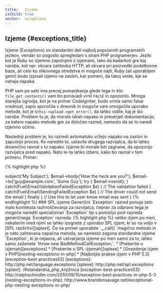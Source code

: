 ```yaml
---
title:   Izjeme
isChild: true
anchor:  exceptions
---
```


## Izjeme {#exceptions_title}

Izjeme (Exceptions) so standardni deli najbolj popularnih programskih jezikov, vendar so pogosto spregledani s strani PHP programerjev.
Jeziki kot je Ruby so izjemno zapolnjeni z izjemami, tako da kadarkoli gre kaj narobe, kot npr. okvara zahtevka HTTP, ali
okvara pri poizvedbi podatkovne baze, ali celo ko slikovnega stredstva ni mogoče najti, Ruby (ali uporabljeni gemi) bodo izpisali
izjemo na zaslon, kar pomeni, da takoj veste, kje se nahaja napaka.

PHP sam po sebi ima precej pomanjkanja glede tega in klic `file_get_contents()` vam bo ponavadi vrnil `FALSE` in opozorilo.
Mnoga starejša ogrodja, kot je na primer CodeIgniter, bodo vrnila samo false vrednost, zapis sporočila v dnevnik in mogoče
vam omogočila uporabo metode, kot je `$this->upload->get_error()`, da lahko vidite, kaj je šlo narobe. Problem tu je, da
morate iskati napako in preverjati dokumentacijo, za katero napako metode gre za določen razred, namesto da se to naredi
izjemno očitno.

Naslednji problem je, ko razredi avtomatsko vržejo napako na zaslon in zapustijo proces. Ko naredite to, ustavite drugega
razvijalca, da bi lahko dinamično ravnal s to napako. Izjeme bi morale biti zagnane, da opozorijo razvijalca pred napako.
Nato le-ta lahko izbere, kako bo ravnal v tem primeru. Primer:

{% highlight php %}
<?php
$email = new Fuel\Email;
$email->subject('My Subject');
$email->body('How the heck are you?');
$email->to('guy@example.com', 'Some Guy');

try
{
    $email->send();
}
catch(Fuel\Email\ValidationFailedException $e)
{
    // The validation failed
}
catch(Fuel\Email\SendingFailedException $e)
{
    // The driver could not send the email
}
finally
{
    // Use this to let user know email was sent
}
{% endhighlight %}

### SPL izjeme

Generični `Exception` razred ponuja zelo malo konteksta razhroščevanja za razvijalca, čeprav za odpravo tega je
mogoče narediti specializiran `Exception` tip s pomočjo pod-razreda generičnega `Exception` razreda:

{% highlight php %}
<?php
class ValidationException extends Exception {}
{% endhighlight %}

To pomeni, da lahko dodate več catch blokov in upravljate z različnimi izjemami različno. To lahko vodi v
ustvarjanje <em>veliko</em> izjem po meri, nekaterim med njimi se lahko izognete z uporabo SPL izjem, ki so na voljo
v [SPL razširitvi][splext]. 

Če na primer uporabite `__call()` magično metodo in je nato zahtevana napačna metoda, se namesto zagona standardne izjeme
`Exception`, ki je nejasna, ali ustvarjanja izjeme po meri samo za to, lahko samo zaženete `throw new BadMethodCallException;`.

* [Preberite o izjemah][exceptions]
* [Preberite o SPL izjemah][splexe]
* [Gnezdenje izjem v PHP][nesting-exceptions-in-php]
* [Najboljše prakse izjem v PHP 5.3][exception-best-practices53]

[exceptions]: http://php.net/language.exceptions
[splexe]: http://php.net/spl.exceptions
[splext]: /#standardna_php_knjižnica
[exception-best-practices53]: http://ralphschindler.com/2010/09/15/exception-best-practices-in-php-5-3
[nesting-exceptions-in-php]: http://www.brandonsavage.net/exceptional-php-nesting-exceptions-in-php/
